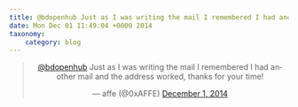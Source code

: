 ```yaml
---
title: @bdopenhub Just as I was writing the mail I remembered I had another mail and the address worked, thanks for your time!
date: Mon Dec 01 11:49:04 +0000 2014
taxonomy:
    category: blog
---
```

<blockquote class="twitter-tweet" align="center" width="350"><p lang="en" dir="ltr"><a href="https://twitter.com/bdopenhub">@bdopenhub</a> Just as I was writing the mail I remembered I had another mail and the address worked, thanks for your time!</p>&mdash; affe (@0xAFFE) <a href="https://twitter.com/0xAFFE/status/539385688165449729">December 1, 2014</a></blockquote>
